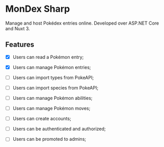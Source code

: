 # MonDex Sharp

Manage and host Pokédex entries online. Developed over ASP.NET Core and Nuxt 3.

## Features

- [x] Users can read a Pokémon entry;
- [x] Users can manage Pokémon entries;
- [ ] Users can import types from PokeAPI;
- [ ] Users can import species from PokeAPI;
- [ ] Users can manage Pokémon abilities;
- [ ] Users can manage Pokémon moves;
- [ ] Users can create accounts;
- [ ] Users can be authenticated and authorized;
- [ ] Users can be promoted to admins;

